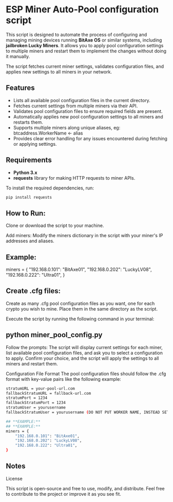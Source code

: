 # **ESP Miner Auto-Pool configuration script**

This script is designed to automate the process of configuring and managing mining devices running **BitAxe OS** or similar systems, including **jailbroken Lucky Miners**. It allows you to apply pool configuration settings to multiple miners and restart them to implement the changes without doing it manually. 

The script fetches current miner settings, validates configuration files, and applies new settings to all miners in your network.

## **Features**

- Lists all available pool configuration files in the current directory.
- Fetches current settings from multiple miners via their API.
- Validates pool configuration files to ensure required fields are present.
- Automatically applies new pool configuration settings to all miners and restarts them.
- Supports multiple miners along unique aliases, eg: btcaddress.WorkerName <- alias
- Provides clear error handling for any issues encountered during fetching or applying settings.

## **Requirements**

- **Python 3.x**
- **requests** library for making HTTP requests to miner APIs.

To install the required dependencies, run:

```bash
pip install requests
```
## **How to Run:**
Clone or download the script to your machine.

Add miners: Modify the miners dictionary in the script with your miner's IP addresses and aliases.
## **Example:**
miners = {
    "192.168.0.101": "BitAxe01",
    "192.168.0.202": "LuckyLV08",
    "192.168.0.222": "Ultra01",
}

## **Create .cfg files:**

Create as many .cfg pool configuration files as you want, one for each crypto you wish to mine. Place them in the same directory as the script.

Execute the script by running the following command in your terminal:
## **python miner_pool_config.py**

Follow the prompts: 
The script will display current settings for each miner, list available pool configuration files, and ask you to select a configuration to apply. Confirm your choice, and the script will apply the settings to all miners and restart them.

Configuration File Format
The pool configuration files should follow the .cfg format with key-value pairs like the following example:

```bash
stratumURL = your-pool-url.com
fallbackStratumURL = fallback-url.com
stratumPort = 1234
fallbackStratumPort = 1234
stratumUser = yourusername
fallbackStratumUser = yourusername (DO NOT PUT WORKER NAME, INSTEAD SET IT IN THE SCRIPT)

## **EXAMPLE:**
## **EXAMPLE:**
miners = {
    "192.168.0.101": "BitAxe01",
    "192.168.0.202": "LuckyLV08",
    "192.168.0.222": "Ultra01",
}
```
## **Notes**

License

This script is open-source and free to use, modify, and distribute. Feel free to contribute to the project or improve it as you see fit.
